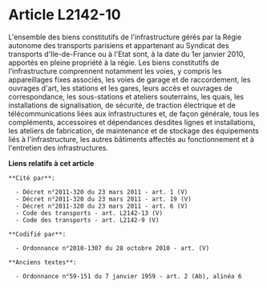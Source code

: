 # Article L2142-10

L'ensemble des biens constitutifs de l'infrastructure gérés par la Régie autonome des transports parisiens et appartenant au
Syndicat des transports d'Ile-de-France ou à l'Etat sont, à la date du 1er janvier 2010, apportés en pleine propriété à la
régie. Les biens constitutifs de l'infrastructure comprennent notamment les voies, y compris les appareillages fixes
associés, les voies de garage et de raccordement, les ouvrages d'art, les stations et les gares, leurs accès et ouvrages de
correspondance, les sous-stations et ateliers souterrains, les quais, les installations de signalisation, de sécurité, de
traction électrique et de télécommunications liées aux infrastructures et, de façon générale, tous les compléments,
accessoires et dépendances desdites lignes et installations, les ateliers de fabrication, de maintenance et de stockage des
équipements liés à l'infrastructure, les autres bâtiments affectés au fonctionnement et à l'entretien des infrastructures.

**Liens relatifs à cet article**

	**Cité par**:

	  - Décret n°2011-320 du 23 mars 2011 - art. 1 (V)
	  - Décret n°2011-320 du 23 mars 2011 - art. 19 (V)
	  - Décret n°2011-320 du 23 mars 2011 - art. 6 (V)
	  - Code des transports - art. L2142-13 (V)
	  - Code des transports - art. L2142-9 (V)

	**Codifié par**:

	  - Ordonnance n°2010-1307 du 28 octobre 2010 - art. (V)

	**Anciens textes**:

	  - Ordonnance n°59-151 du 7 janvier 1959 - art. 2 (Ab), alinéa 6

